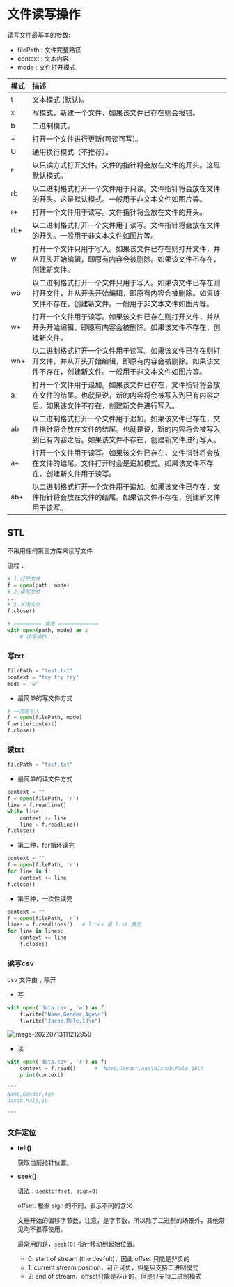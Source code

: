 # 文件读写操作

读写文件最基本的参数:

- filePath : 文件完整路径
- context : 文本内容
- mode : 文件打开模式

| 模式 | 描述                                                         |
| :--- | :----------------------------------------------------------- |
| t    | 文本模式 (默认)。                                            |
| x    | 写模式，新建一个文件，如果该文件已存在则会报错。             |
| b    | 二进制模式。                                                 |
| +    | 打开一个文件进行更新(可读可写)。                             |
| U    | 通用换行模式（不推荐）。                                     |
| r    | 以只读方式打开文件。文件的指针将会放在文件的开头。这是默认模式。 |
| rb   | 以二进制格式打开一个文件用于只读。文件指针将会放在文件的开头。这是默认模式。一般用于非文本文件如图片等。 |
| r+   | 打开一个文件用于读写。文件指针将会放在文件的开头。           |
| rb+  | 以二进制格式打开一个文件用于读写。文件指针将会放在文件的开头。一般用于非文本文件如图片等。 |
| w    | 打开一个文件只用于写入。如果该文件已存在则打开文件，并从开头开始编辑，即原有内容会被删除。如果该文件不存在，创建新文件。 |
| wb   | 以二进制格式打开一个文件只用于写入。如果该文件已存在则打开文件，并从开头开始编辑，即原有内容会被删除。如果该文件不存在，创建新文件。一般用于非文本文件如图片等。 |
| w+   | 打开一个文件用于读写。如果该文件已存在则打开文件，并从开头开始编辑，即原有内容会被删除。如果该文件不存在，创建新文件。 |
| wb+  | 以二进制格式打开一个文件用于读写。如果该文件已存在则打开文件，并从开头开始编辑，即原有内容会被删除。如果该文件不存在，创建新文件。一般用于非文本文件如图片等。 |
| a    | 打开一个文件用于追加。如果该文件已存在，文件指针将会放在文件的结尾。也就是说，新的内容将会被写入到已有内容之后。如果该文件不存在，创建新文件进行写入。 |
| ab   | 以二进制格式打开一个文件用于追加。如果该文件已存在，文件指针将会放在文件的结尾。也就是说，新的内容将会被写入到已有内容之后。如果该文件不存在，创建新文件进行写入。 |
| a+   | 打开一个文件用于读写。如果该文件已存在，文件指针将会放在文件的结尾。文件打开时会是追加模式。如果该文件不存在，创建新文件用于读写。 |
| ab+  | 以二进制格式打开一个文件用于追加。如果该文件已存在，文件指针将会放在文件的结尾。如果该文件不存在，创建新文件用于读写。 |

## STL

不采用任何第三方库来读写文件

流程：

```python
# 1.打开文件
f = open(path, mode)
# 2.读写文件
...
# 3.关闭文件
f.close()

# ========= 或者 =============
with open(path, mode) as :
    # 读写操作 ...
```

### 写txt

```python
filePath = "test.txt"
context = "try try try"
mode = 'w'
```

- 最简单的写文件方式

```python
# 一次性写入
f = open(filePath, mode)
f.write(context)
f.close()
```

### 读txt

```python
filePath = "test.txt"
```

- 最简单的读文件方式

```python
context = ""
f = open(filePath, 'r')
line = f.readline()
while line:
    context += line
    line = f.readline()
f.close()
```

- 第二种，for循环读完

```python
context = ""
f = open(filePath, 'r')
for line in f:
    context += line
f.close()
```

- 第三种，一次性读完

```python
context = ""
f = open(filePath, 'r')
lines = f.readlines()	# lines 是 list 类型
for line in lines:
    context += line
    f.close()
```

### 读写csv

csv 文件由 `,` 隔开

- 写

```python
with open('data.csv', 'w') as f:
    f.write("Name,Gender,Age\n")
    f.write("Jacob,Male,18\n")
```

![image-20220713111212956](https://s2.loli.net/2022/07/13/uqgQRLxOUWpKiYz.png)

- 读

```python
with open('data.csv', 'r') as f:
    context = f.read()		# 'Name,Gender,Age\nJacob,Male,18\n'
    print(context)
    
"""
Name,Gender,Age
Jacob,Male,18

"""
```

### 文件定位

- **tell()**

  获取当前指针位置。

- **seek()**

  语法：`seek(offset, sign=0)`

  offset: 根据 sign 的不同，表示不同的含义
  
  文档开始的偏移字节数，注意，是字节数，所以除了二进制的场景外，其他常见均不推荐使用。
  
  最常用的是，`seek(0)` 指针移动到起始位置。
  
  - 0: start of stream (the deafult)，因此 offset 只能是非负的
  - 1: current stream position，可正可负，但是只支持二进制模式
  - 2: end of stream，offset只能是非正的，但是只支持二进制模式

